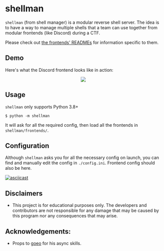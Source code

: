 # shellman
`shellman` (from shell manager) is a modular reverse shell server. The idea is to have a way to manage multiple shells
that a team can use together from modular frontends (like Discord) during a CTF. 

Please check out [the frontends' READMEs][discord_frontend] for information specific to them.

## Demo
Here's what the Discord frontend looks like in action:
<p align="center">
  <img src="frontends/discord_frontend/demo.gif">
</p>


## Usage
`shellman` only supports Python 3.8+

```
$ python -m shellman
```

It will ask for all the required config, then load all the frontends in `shellman/frontends/`.

## Configuration
Although `shellman` asks you for all the necessary config on launch, you can find and manually edit the config in
 `./config.ini`. Frontend config should also be here.

[![asciicast](https://asciinema.org/a/Yby2HlUeNFLh6YvdSahQe3ggQ.svg)](https://asciinema.org/a/Yby2HlUeNFLh6YvdSahQe3ggQ)


## Disclaimers
- This project is for educational purposes only. The developers and contributors are not responsible for any damage 
that may be caused by this program nor any consequences that may arise.


## Acknowledgements:
- Props to [goeo][goeo_] for his async skills.


[goeo_]: https://github.com/goeo-
[discord_frontend]: https://github.com/FlameOfIgnis/shellman/tree/master/shellman/frontends/discord_frontend